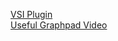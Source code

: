 [VSI Plugin](https://biii.eu/vsi-file-extractor-imagej)<br>
[Useful Graphpad Video](https://www.youtube.com/watch?v=A5m8n2s8I3g)<br>